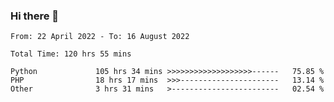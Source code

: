 ### Hi there 👋

<!--START_SECTION:waka-->

```text
From: 22 April 2022 - To: 16 August 2022

Total Time: 120 hrs 55 mins

Python             105 hrs 34 mins >>>>>>>>>>>>>>>>>>>------   75.85 %
PHP                18 hrs 17 mins  >>>----------------------   13.14 %
Other              3 hrs 31 mins   >------------------------   02.54 %
```

<!--END_SECTION:waka-->

<!--
**umarfarouk98/umarfarouk98** is a ✨ _special_ ✨ repository because its `README.md` (this file) appears on your GitHub profile.

Here are some ideas to get you started:

- 🔭 I’m currently working on ...
- 🌱 I’m currently learning ...
- 👯 I’m looking to collaborate on ...
- 🤔 I’m looking for help with ...
- 💬 Ask me about ...
- 📫 How to reach me: ...
- 😄 Pronouns: ...
- ⚡ Fun fact: ...
-->
